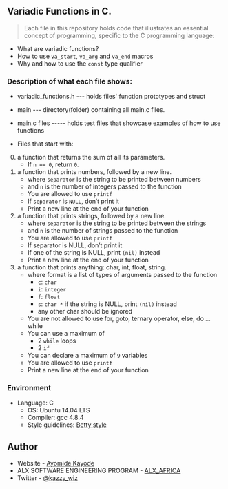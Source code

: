 ## Variadic Functions in C.
> Each file in this repository holds code that illustrates an essential concept of programming,
> specific to the C programming language:
- What are variadic functions?
- How to use `va_start`, `va_arg` and `va_end` macros
- Why and how to use the `const` type qualifier

### Description of what each file shows:

* variadic_functions.h --- holds files' function prototypes and struct
* main --- directory(folder) containing all main.c files.
* main.c files ----- holds test files that showcase examples of how to use functions

* Files that start with:
0. a function that returns the sum of all its parameters.
	- If `n == 0`, return `0`.
1. a function that prints numbers, followed by a new line.
	- where `separator` is the string to be printed between numbers
	- and `n` is the number of integers passed to the function
	- You are allowed to use `printf`
	- If `separator` is `NULL`, don’t print it
	- Print a new line at the end of your function
2. a function that prints strings, followed by a new line.
	- where `separator` is the string to be printed between the strings
	- and `n` is the number of strings passed to the function
	- You are allowed to use `printf`
	- If separator is NULL, don’t print it
	- If one of the string is NULL, print `(nil)` instead
	- Print a new line at the end of your function
3. a function that prints anything: char, int, float, string.
	- where format is a list of types of arguments passed to the function
		- `c`: `char`
		- `i`: `integer`
		- `f`: `float`
		- `s`: `char *` if the string is NULL, print `(nil)` instead
		- any other char should be ignored
	- You are not allowed to use for, goto, ternary operator, else, do ... while
	- You can use a maximum of
		- 2 `while` loops
		- 2 `if`
	- You can declare a maximum of `9` variables
	- You are allowed to use `printf`
	- Print a new line at the end of your function


### Environment
* Language: C
	* OS: Ubuntu 14.04 LTS
	* Compiler: gcc 4.8.4
	* Style guidelines: [Betty style](https://github.com/holbertonschool/Betty/wiki)

## Author

- Website - [Ayomide Kayode](https://github.com/AyomideKayode)
- ALX SOFTWARE ENGINEERING PROGRAM - [ALX_AFRICA](https://www.alxafrica.com/programmes/)
- Twitter - [@kazzy_wiz](https://www.twitter.com/kazzy_wiz)
